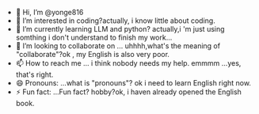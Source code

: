 - 👋 Hi, I’m @yonge816
- 👀 I’m interested in coding?actually, i know little about coding.
- 🌱 I’m currently learning LLM  and python? actually,i 'm just using somthing i don't understand to finish my work...
- 💞️ I’m looking to collaborate on ...  uhhhh,what's the meaning of "collaborate"?ok , my English is also very poor.
- 📫 How to reach me ...  i think nobody needs my help. emmmm ...yes, that's right.
- 😄 Pronouns: ...what is "pronouns"? ok  i need to learn English right now.
- ⚡ Fun fact: ...Fun fact? hobby?ok, i haven already  opened the English book.

<!---
yonge816/yonge816 is a ✨ special ✨ repository because its `README.md` (this file) appears on your GitHub profile.
You can click the Preview link to take a look at your changes.
--->
